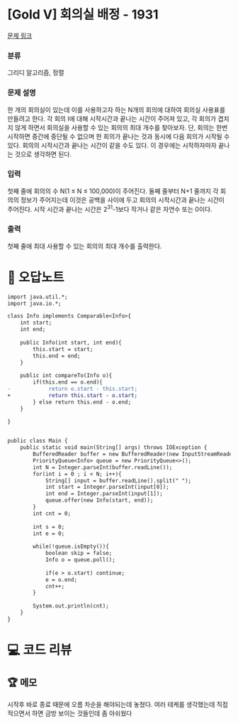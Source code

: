 # [Gold V] 회의실 배정 - 1931 

[문제 링크](https://www.acmicpc.net/problem/1931) 

### 분류

그리디 알고리즘, 정렬

### 문제 설명

<p>한 개의 회의실이 있는데 이를 사용하고자 하는 N개의 회의에 대하여 회의실 사용표를 만들려고 한다. 각 회의 I에 대해 시작시간과 끝나는 시간이 주어져 있고, 각 회의가 겹치지 않게 하면서 회의실을 사용할 수 있는 회의의 최대 개수를 찾아보자. 단, 회의는 한번 시작하면 중간에 중단될 수 없으며 한 회의가 끝나는 것과 동시에 다음 회의가 시작될 수 있다. 회의의 시작시간과 끝나는 시간이 같을 수도 있다. 이 경우에는 시작하자마자 끝나는 것으로 생각하면 된다.</p>

### 입력 

 <p>첫째 줄에 회의의 수 N(1 ≤ N ≤ 100,000)이 주어진다. 둘째 줄부터 N+1 줄까지 각 회의의 정보가 주어지는데 이것은 공백을 사이에 두고 회의의 시작시간과 끝나는 시간이 주어진다. 시작 시간과 끝나는 시간은 2<sup>31</sup>-1보다 작거나 같은 자연수 또는 0이다.</p>

### 출력 

 <p>첫째 줄에 최대 사용할 수 있는 회의의 최대 개수를 출력한다.</p>



#  🚀  오답노트 

```diff
import java.util.*;
import java.io.*;

class Info implements Comparable<Info>{
    int start;
    int end;
    
    public Info(int start, int end){
        this.start = start;
        this.end = end;
    }
    
    public int compareTo(Info o){
        if(this.end == o.end){
-            return o.start - this.start;
+            return this.start - o.start;
        } else return this.end - o.end;
    }
    
}


public class Main {
    public static void main(String[] args) throws IOException {
        BufferedReader buffer = new BufferedReader(new InputStreamReader(System.in));
        PriorityQueue<Info> queue = new PriorityQueue<>();
        int N = Integer.parseInt(buffer.readLine());
        for(int i = 0 ; i < N; i++){
            String[] input = buffer.readLine().split(" ");
            int start = Integer.parseInt(input[0]);
            int end = Integer.parseInt(input[1]);
            queue.offer(new Info(start, end));   
        }
        int cnt = 0;
        
        int s = 0;
        int e = 0;
        
        while(!queue.isEmpty()){
            boolean skip = false;
            Info o = queue.poll();
            
            if(e > o.start) continue;
            e = o.end;
            cnt++;
        }
        
        System.out.println(cnt);
    }
}

```

# 💻 코드 리뷰




 ## 🏆 메모 

시작후 바로 종료 때문에 오름 차순을 해야되는데 놓쳤다. 여러 테케를 생각했는데 직접 적으면서 하면 금방 보이는 것들인데 좀 아쉬웠다